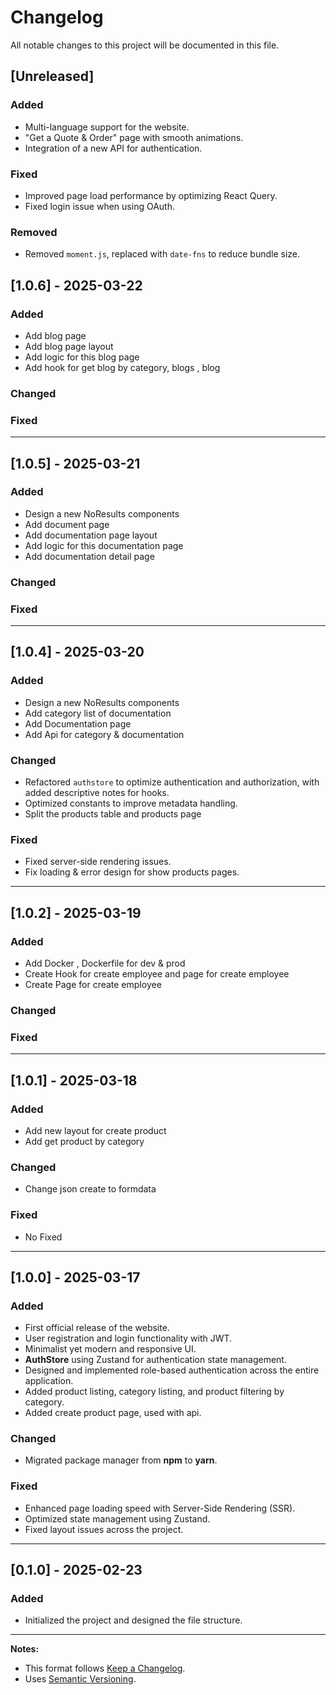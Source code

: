 # Changelog

All notable changes to this project will be documented in this file.

## [Unreleased]

### Added

- Multi-language support for the website.
- "Get a Quote & Order" page with smooth animations.
- Integration of a new API for authentication.

### Fixed

- Improved page load performance by optimizing React Query.
- Fixed login issue when using OAuth.

### Removed

- Removed `moment.js`, replaced with `date-fns` to reduce bundle size.

## [1.0.6] - 2025-03-22

### Added

- Add blog page
- Add blog page layout
- Add logic for this blog page
- Add hook for get blog by category, blogs , blog

### Changed

### Fixed

---

## [1.0.5] - 2025-03-21

### Added

- Design a new NoResults components
- Add document page
- Add documentation page layout
- Add logic for this documentation page
- Add documentation detail page

### Changed

### Fixed

---

## [1.0.4] - 2025-03-20

### Added

- Design a new NoResults components
- Add category list of documentation
- Add Documentation page
- Add Api for category & documentation

### Changed

- Refactored `authstore` to optimize authentication and authorization, with added descriptive notes for hooks.
- Optimized constants to improve metadata handling.
- Split the products table and products page

### Fixed

- Fixed server-side rendering issues.
- Fix loading & error design for show products pages.

---

## [1.0.2] - 2025-03-19

### Added

- Add Docker , Dockerfile for dev & prod
- Create Hook for create employee and page for create employee
- Create Page for create employee

### Changed

### Fixed

---

## [1.0.1] - 2025-03-18

### Added

- Add new layout for create product
- Add get product by category

### Changed

- Change json create to formdata

### Fixed

- No Fixed

---

## [1.0.0] - 2025-03-17

### Added

- First official release of the website.
- User registration and login functionality with JWT.
- Minimalist yet modern and responsive UI.
- **AuthStore** using Zustand for authentication state management.
- Designed and implemented role-based authentication across the entire application.
- Added product listing, category listing, and product filtering by category.
- Added create product page, used with api.

### Changed

- Migrated package manager from **npm** to **yarn**.

### Fixed

- Enhanced page loading speed with Server-Side Rendering (SSR).
- Optimized state management using Zustand.
- Fixed layout issues across the project.

---

## [0.1.0] - 2025-02-23

### Added

- Initialized the project and designed the file structure.

---

**Notes:**

- This format follows [Keep a Changelog](https://keepachangelog.com/).
- Uses [Semantic Versioning](https://semver.org/).
